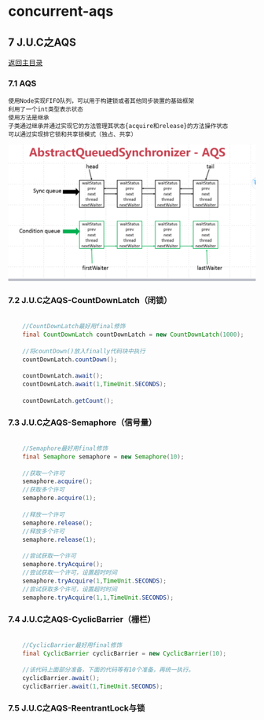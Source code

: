 # concurrent-aqs

## 7 J.U.C之AQS
[返回主目录](../README.md)

### 7.1 AQS
    使用Node实现FIFO队列，可以用于构建锁或者其他同步装置的基础框架
    利用了一个int类型表示状态
    使用方法是继承
    子类通过继承并通过实现它的方法管理其状态{acquire和release}的方法操作状态
    可以通过实现排它锁和共享锁模式（独占、共享）

![](src/main/resources/static/11.jpg)

### 7.2 J.U.C之AQS-CountDownLatch（闭锁）
```java
    
    //CountDownLatch最好用final修饰
    final CountDownLatch countDownLatch = new CountDownLatch(1000);
    
    //将countDown()放入finally代码块中执行
    countDownLatch.countDown();
    
    countDownLatch.await();
    countDownLatch.await(1,TimeUnit.SECONDS);
    
    countDownLatch.getCount();
```

### 7.3 J.U.C之AQS-Semaphore（信号量）
```java

    //Semaphore最好用final修饰
    final Semaphore semaphore = new Semaphore(10);

    //获取一个许可
    semaphore.acquire();
    //获取多个许可
    semaphore.acquire(1);
    
    //释放一个许可
    semaphore.release();
    //释放多个许可
    semaphore.release(1);
    
    //尝试获取一个许可
    semaphore.tryAcquire();
    //尝试获取一个许可，设置超时时间
    semaphore.tryAcquire(1,TimeUnit.SECONDS);
    //尝试获取多个许可，设置超时时间
    semaphore.tryAcquire(1,1,TimeUnit.SECONDS);
```
### 7.4 J.U.C之AQS-CyclicBarrier（栅栏）
```java
    
    //CyclicBarrier最好用final修饰
    final CyclicBarrier cyclicBarrier = new CyclicBarrier(10);
    
    //该代码上面部分准备，下面的代码等有10个准备，再统一执行。
    cyclicBarrier.await();
    cyclicBarrier.await(1,TimeUnit.SECONDS);
```
### 7.5 J.U.C之AQS-ReentrantLock与锁